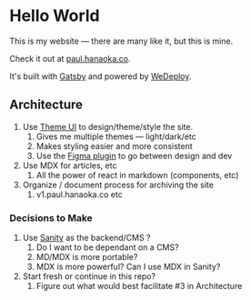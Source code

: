 # Hello World

This is my website &mdash; there are many like it, but this is mine.

Check it out at [paul.hanaoka.co](https://paul.hanaoka.co).

It's built with [Gatsby](https://gatsbyjs.org) and powered by [WeDeploy](https://wedeploy.com).

## Architecture

1. Use [Theme UI](www.theme-ui.com) to design/theme/style the site.
   1. Gives me multiple themes — light/dark/etc
   1. Makes styling easier and more consistent
   1. Use the [Figma plugin](https://www.figma.com/community/plugin/797015796747379907/Theme-UI) to go between design and dev
1. Use MDX for articles, etc
   1. All the power of react in markdown (components, etc)
1. Organize / document process for archiving the site
   1. v1.paul.hanaoka.co etc

### Decisions to Make

1. Use [Sanity](wwww.sanity.io) as the backend/CMS ?
   1. Do I want to be dependant on a CMS?
   1. MD/MDX is more portable?
   1. MDX is more powerful? Can I use MDX in Sanity?
1. Start fresh or continue in this repo?
   1. Figure out what would best facilitate #3 in Architecture
